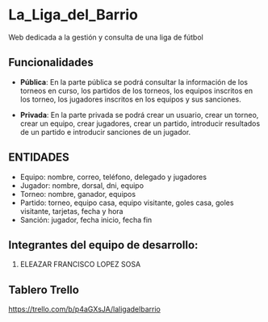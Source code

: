# La_Liga_del_Barrio

Web dedicada a la gestión y consulta de una liga de fútbol

## Funcionalidades
* __Pública__: En la parte pública se podrá consultar la información de los torneos en curso, los partidos de los torneos, los equipos inscritos en los torneo, los jugadores inscritos en los equipos y sus sanciones.

* __Privada__: En la parte privada se podrá crear un usuario, crear un torneo, crear un equipo, crear jugadores, crear un partido, introducir resultados de un partido e introducir sanciones de un jugador.
 

## ENTIDADES
- Equipo: nombre, correo, teléfono, delegado y jugadores
- Jugador: nombre, dorsal, dni, equipo
- Torneo: nombre, ganador, equipos
- Partido: torneo, equipo casa, equipo visitante, goles casa, goles visitante, tarjetas, fecha y hora
- Sanción: jugador, fecha inicio, fecha fin

## Integrantes del equipo de desarrollo:
 1. ELEAZAR FRANCISCO LOPEZ SOSA 

## Tablero Trello
https://trello.com/b/p4aGXsJA/laligadelbarrio
